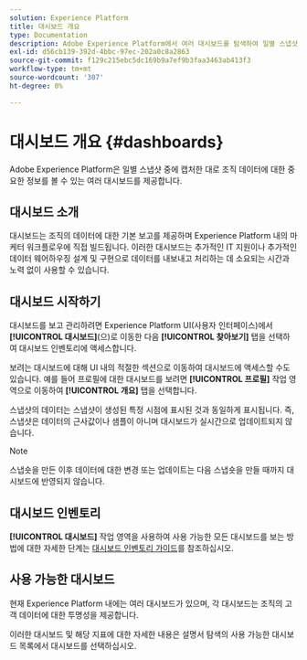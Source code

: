 ```yaml
---
solution: Experience Platform
title: 대시보드 개요
type: Documentation
description: Adobe Experience Platform에서 여러 대시보드를 탐색하여 일별 스냅샷 중에 캡처한 조직 데이터에 대한 중요한 정보를 확인합니다.
exl-id: d56cb139-392d-4bbc-97ec-202a0c8a2863
source-git-commit: f129c215ebc5dc169b9a7ef9b3faa3463ab413f3
workflow-type: tm+mt
source-wordcount: '307'
ht-degree: 0%

---
```



# 대시보드 개요 {#dashboards}

Adobe Experience Platform은 일별 스냅샷 중에 캡처한 대로 조직 데이터에 대한 중요한 정보를 볼 수 있는 여러 대시보드를 제공합니다.

## 대시보드 소개

대시보드는 조직의 데이터에 대한 기본 보고를 제공하며 Experience Platform 내의 마케터 워크플로우에 직접 빌드됩니다. 이러한 대시보드는 추가적인 IT 지원이나 추가적인 데이터 웨어하우징 설계 및 구현으로 데이터를 내보내고 처리하는 데 소요되는 시간과 노력 없이 사용할 수 있습니다.

## 대시보드 시작하기

대시보드를 보고 관리하려면 Experience Platform UI(사용자 인터페이스)에서 **[!UICONTROL 대시보드]**(으)로 이동한 다음 **[!UICONTROL 찾아보기]** 탭을 선택하여 대시보드 인벤토리에 액세스합니다.

보려는 대시보드에 대해 UI 내의 적절한 섹션으로 이동하여 대시보드에 액세스할 수도 있습니다. 예를 들어 프로필에 대한 대시보드를 보려면 **[!UICONTROL 프로필]** 작업 영역으로 이동하여 **[!UICONTROL 개요]** 탭을 선택합니다.

스냅샷의 데이터는 스냅샷이 생성된 특정 시점에 표시된 것과 동일하게 표시됩니다. 즉, 스냅샷은 데이터의 근사값이나 샘플이 아니며 대시보드가 실시간으로 업데이트되지 않습니다.

>[!NOTE]
>
>스냅숏을 만든 이후 데이터에 대한 변경 또는 업데이트는 다음 스냅숏을 만들 때까지 대시보드에 반영되지 않습니다.

## 대시보드 인벤토리

**[!UICONTROL 대시보드]** 작업 영역을 사용하여 사용 가능한 모든 대시보드를 보는 방법에 대한 자세한 단계는 [대시보드 인벤토리 가이드](./inventory.md)를 참조하십시오.

## 사용 가능한 대시보드

현재 Experience Platform 내에는 여러 대시보드가 있으며, 각 대시보드는 조직의 고객 데이터에 대한 투명성을 제공합니다.

이러한 대시보드 및 해당 지표에 대한 자세한 내용은 설명서 탐색의 사용 가능한 대시보드 목록에서 대시보드를 선택하십시오.
